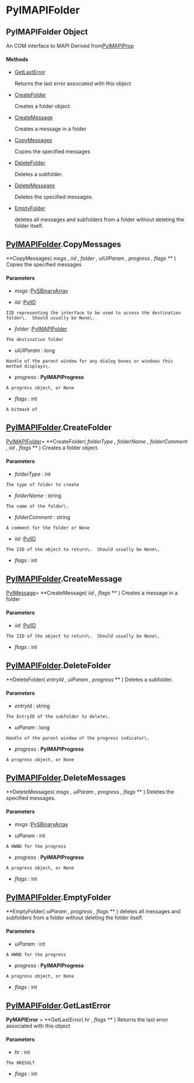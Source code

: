 # PyIMAPIFolder

## PyIMAPIFolder Object

An COM interface to MAPI
Derived from[PyIMAPIProp](#pyimapiprop)

#### Methods


  - [GetLastError](PyIMAPIFolder.md#pyimapifoldergetlasterror)

    Returns the last error associated with this object&nbsp;

  - [CreateFolder](PyIMAPIFolder.md#pyimapifoldercreatefolder)

    Creates a folder object\.&nbsp;

  - [CreateMessage](PyIMAPIFolder.md#pyimapifoldercreatemessage)

    Creates a message in a folder&nbsp;

  - [CopyMessages](PyIMAPIFolder.md#pyimapifoldercopymessages)

    Copies the specified messages&nbsp;

  - [DeleteFolder](PyIMAPIFolder.md#pyimapifolderdeletefolder)

    Deletes a subfolder\.&nbsp;

  - [DeleteMessages](PyIMAPIFolder.md#pyimapifolderdeletemessages)

    Deletes the specified messages\.&nbsp;

  - [EmptyFolder](PyIMAPIFolder.md#pyimapifolderemptyfolder)

    deletes all messages and subfolders from a folder without deleting the folder itself\.&nbsp;

## [PyIMAPIFolder](#pyimapifolder)\.CopyMessages

 **CopyMessages\( *msgs*  *, iid*  *, folder*  *, ulUIParam*  *, progress*  *, flags* ** \)
Copies the specified messages

#### Parameters


  -  *msgs* :[PySBinaryArray](#pysbinaryarray)

    

  -  *iid* :[PyIID](#pyiid)

    IID representing the interface to be used to access the destination folder\.  Should usually be None\.

  -  *folder* :[PyIMAPIFolder](#pyimapifolder)

    The destination folder

  -  *ulUIParam* : long

    Handle of the parent window for any dialog boxes or windows this method displays\.

  -  *progress* : **PyIMAPIProgress** 

    A progress object, or None

  -  *flags* : int

    A bitmask of


## [PyIMAPIFolder](#pyimapifolder)\.CreateFolder

[PyIMAPIFolder](#pyimapifolder)\= **CreateFolder\( *folderType*  *, folderName*  *, folderComment*  *, iid*  *, flags* ** \)
Creates a folder object\.

#### Parameters


  -  *folderType* : int

    The type of folder to create

  -  *folderName* : string

    The name of the folder\.

  -  *folderComment* : string

    A comment for the folder or None

  -  *iid* :[PyIID](#pyiid)

    The IID of the object to return\.  Should usually be None\.

  -  *flags* : int

    

## [PyIMAPIFolder](#pyimapifolder)\.CreateMessage

[PyIMessage](#pyimessage)\= **CreateMessage\( *iid*  *, flags* ** \)
Creates a message in a folder

#### Parameters


  -  *iid* :[PyIID](#pyiid)

    The IID of the object to return\.  Should usually be None\.

  -  *flags* : int

    

## [PyIMAPIFolder](#pyimapifolder)\.DeleteFolder

 **DeleteFolder\( *entryId*  *, uiParam*  *, progress* ** \)
Deletes a subfolder\.

#### Parameters


  -  *entryId* : string

    The EntryID of the subfolder to delete\.

  -  *uiParam* : long

    Handle of the parent window of the progress indicator\.

  -  *progress* : **PyIMAPIProgress** 

    A progress object, or None

## [PyIMAPIFolder](#pyimapifolder)\.DeleteMessages

 **DeleteMessages\( *msgs*  *, uiParam*  *, progress*  *, flags* ** \)
Deletes the specified messages\.

#### Parameters


  -  *msgs* :[PySBinaryArray](#pysbinaryarray)

    

  -  *uiParam* : int

    A HWND for the progress

  -  *progress* : **PyIMAPIProgress** 

    A progress object, or None

  -  *flags* : int

    

## [PyIMAPIFolder](#pyimapifolder)\.EmptyFolder

 **EmptyFolder\( *uiParam*  *, progress*  *, flags* ** \)
deletes all messages and subfolders from a folder without deleting the folder itself\.

#### Parameters


  -  *uiParam* : int

    A HWND for the progress

  -  *progress* : **PyIMAPIProgress** 

    A progress object, or None

  -  *flags* : int

    

## [PyIMAPIFolder](#pyimapifolder)\.GetLastError

 **PyMAPIError** \= **GetLastError\( *hr*  *, flags* ** \)
Returns the last error associated with this object

#### Parameters


  -  *hr* : int

    The HRESULT

  -  *flags* : int

    